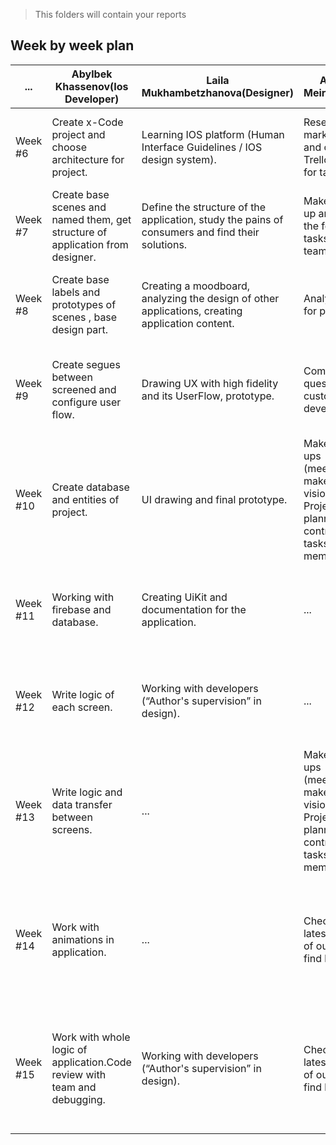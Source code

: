 > This folders will contain your reports
## Week by week plan


|...|Abylbek Khassenov(Ios Developer)|Laila Mukhambetzhanova(Designer)|Azamat Meirkhan(PM)|Bexultan Nurpeiis(Ios Developer)|Aituar Konys(Business/Data Analytic)|
|---|---|---|---|---|---|
|Week #6|Create x-Code project and choose architecture for project.|Learning IOS platform (Human Interface Guidelines / IOS design system).|Research marketplace and create Trello platform for tasks.|Choose architecture for a project .|Find the right options to start with and find out on what costumers in this sphere really need right now.|
|Week #7|Create base scenes and named them, get structure of application from designer.|Define the structure of the application, study the pains of consumers and find their solutions.|Make stand-up and planing the following tasks for the team.|Create base scenes and named them, get structure of application from designer.|Find the right options to start with and find out on what costumers in this sphere really need right now.|
|Week #8|Create base labels and prototypes of scenes , base design part.|Creating a moodboard, analyzing the design of other applications, creating application content.|Analysis tasks for priority.|Make a make up from a ready design parts .|Analyze on the behavior of users about what pages may scary users, and give report to developers |
|Week #9|Create segues between screened and configure user flow.|Drawing UX with high fidelity and its UserFlow, prototype.|Composed questions for customer development.|Read about dispatches and use it there.|To analyze impact of change in the sphere/Find out the best way to advertize and look up for out priority users platform.|
|Week #10|Create database and entities of project.|UI drawing and final prototype.|Make stand-ups (meetings) to make common vision of Project, also planning and controling tasks of each member.|Create database and entities of project.|To analyze impact of change in the sphere/Find out the best way to advertize and look up for out priority users platform.|
|Week #11|Working with firebase and database.|Creating UiKit and documentation for the application.|...|Working with firebase and database.|Make an analyze of market to see cost or salary needed to engage workers , find most valuable specialist for now to make advertisment.|
|Week #12|Write logic of each screen.|Working with developers (“Author's supervision” in design).|...|Write logic of each screen.|Make an analyze of market to see cost or salary needed to engage workers , find most valuable specialist for now to make advertisment.|
|Week #13|Write logic and data transfer between screens.|...|Make stand-ups (meetings) to make common vision of Project, also planning and controling tasks of each member.|Write logic and data transfer between screens.|Learn and choose righ A/B test for our project to get best results.|
|Week #14|Work with animations in application.|...|Checking the latest version of our project, find bugs.|Work with animations in application.|By demo version make A/B tests (of the app will be on) , or make beta test with random people to understand user-moments joining the app , and solve if something is needed)or change).|
|Week #15|Work with whole logic of application.Code review with team and debugging.|Working with developers (“Author's supervision” in design).|Checking the latest version of our project, find bugs.|Work with whole logic of application.Code review with team and debugging.|By demo version make A/B tests (of the app will be on) , or make beta test with random people to understand user-moments joining the app , and solve if something is needed)or change).|
